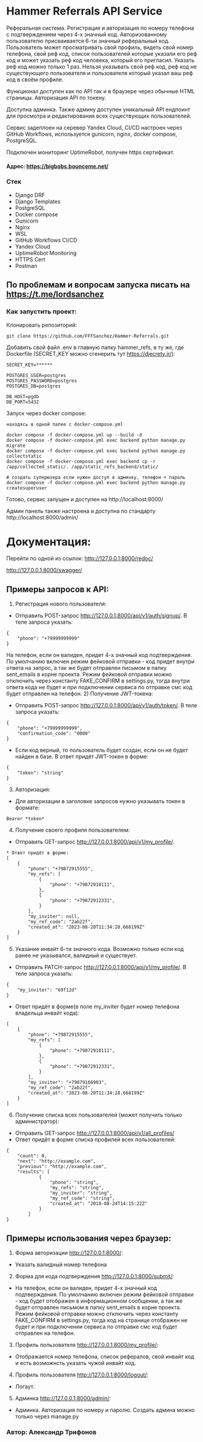 # Hammer Referrals API Service
Реферальная система. Регистрация и авторизация по номеру телефона с подтверждением через 4-х значный код. Авторизованному пользователю присваивается 6-ти значный реферальный код. Пользователь может просматривать свой профиль, видеть свой номер телефона, свой реф код, список пользователей которые указали его реф код и может указать реф код человека, который его пригласил. Указать реф код можно только 1 раз. Нельзя указывать свой реф код, реф код не существующего пользователя и пользователя который указал ваш реф код в своём профиле.

Функционал доступен как по API так и в браузере через обычные HTML страницы. Авторизация API по токену.

Доступна админка. Также админу доступен уникальный API ендпоинт для просмотра и редактирования всех существующих пользователей.

Сервис задеплоен на серевер Yandex Cloud, CI/CD настроен через GitHub Workflows, используется gunicorn, nginx, docker compose, PostgreSQL.

Подключен мониторинг UptimeRobot, получен https сертификат.

#### Адрес: https://bigbobs.bounceme.net/
### Стек
+ Django DRF
+ Django Templates
+ PostgreSQL
+ Docker compose
+ Gunicorn
+ Nginx
+ WSL
+ GitHub Workflows CI/CD
+ Yandex Cloud
+ UptimeRobot Monitoring
+ HTTPS Cert
+ Postman

## По проблемам и вопросам запуска писать на https://t.me/lordsanchez
### Как запустить проект:

Клонировать репозиторий:

```
git clone https://github.com/FFFSanchez/Hammer-Referrals.git
```

Добавить свой файл .env в главную папку hammer_refs, в ту же, где Dockerfile (SECRET_KEY можно сгенерить тут https://djecrety.ir/):

```
SECRET_KEY=******

POSTGRES_USER=postgres
POSTGRES_PASSWORD=postgres
POSTGRES_DB=postgres

DB_HOST=pgdb
DB_PORT=5432

```

Запуск через docker compose:

```
находясь в одной папке с docker-compose.yml

docker compose -f docker-compose.yml up --build -d
docker compose -f docker-compose.yml exec backend python manage.py migrate
docker compose -f docker-compose.yml exec backend python manage.py collectstatic
docker compose -f docker-compose.yml exec backend cp -r /app/collected_static/. /app/static_refs_backend/static/

# создать суперюзера если нужен доступ в админку, телефон + пароль
docker compose -f docker-compose.yml exec backend python manage.py createsuperuser
```

Готово, сервис запущен и доступен на http://localhost:8000/

Админ панель также настроена и доступна по стандарту http://localhost:8000/admin/

# Документация:
Перейти по одной из ссылок:
http://127.0.0.1:8000/redoc/

http://127.0.0.1:8000/swagger/

## Примеры запросов к API:
1) Регистрация нового пользователя:
* Отправить POST-запрос http://127.0.0.1:8000/api/v1/auth/signup/. В теле запроса указать: 
```
{
    "phone": "+79999999999"
}
```

На телефон, если он валиден, придет 4-х значный код подтверждения. По умолчанию включен режим фейковой отправки - код придет внутри ответа на запрос, а так же будет отправлен письмом в папку sent_emails в корне проекта. Режим фейковой отправки можно отключить через константу FAKE_CONFIRM в settings.py, тогда внутри ответа кода не будет и при подключении сервиса по отправке смс код будет отправлен на телефон.
2) Получение JWT-токена:
* Отправить POST-запрос http://127.0.0.1:8000/api/v1/auth/token/. В теле запроса указать:
```
{
    "phone": "+79999999999",
    "confirmation_code": "0000"
}
```
* Если код верный, то пользователь будет создан, если он не будет найден в базе. В ответ придёт JWT-токен в форме:

```
{
    "token": "string"
}
```
3) Авторизация:
* Для авторизации в заголовке запросов нужно указывать токен в формате:
```
Bearer *token*
```

4) Получение своего профиля пользователем:
* Отправить GET-запрос http://127.0.0.1:8000/api/v1/my_profile/. 
```
* Ответ придёт в форме:
[
    {
        "phone": "+79872915555",
        "my_refs": [
            {
                "phone": "+79872910111",
            },
            {
                "phone": "+79872912331",
            }
        ],
        "my_inviter": null,
        "my_ref_code": "2ab22f",
        "created_at": "2023-08-20T11:34:28.668199Z"
    }
]
```
5) Указание инвайт 6-ти значного кода. Возможно только если код ранее не указывался, валидный и существует.
* Отправить PATCH-запрос http://127.0.0.1:8000/api/v1/my_profile/. В теле запроса указать:
```
{
    "my_inviter": "69f12d"
}
```

* Ответ придёт в форме(в поле my_inviter будет номер телефона владельца инвайт кода):
```
[
    {
        "phone": "+79872915555",
        "my_refs": [
            {
                "phone": "+79872910111",
            },
            {
                "phone": "+79872912331",
            }
        ],
        "my_inviter": "+79879166903",
        "my_ref_code": "2ab22f",
        "created_at": "2023-08-20T11:34:28.668199Z"
    }
]
```

6) Получение списка всех пользователей (может получить только администратор):

* Отправить GET-запрос http://127.0.0.1:8000/api/v1/all_profiles/
* Ответ придёт в форме списка профилей всех пользователей:

```
{
    "count": 0,
    "next": "http://example.com",
    "previous": "http://example.com",
    "results": [
            {
                "phone": "string",
                "my_refs": "string",
                "my_inviter": "string",
                "my_ref_code": "string",
                "created_at": "2019-08-24T14:15:22Z"
            }
        ]
}
```

## Примеры использования через браузер:
1) Форма авторизации http://127.0.0.1:8000/:
* Указать валидный номер телефона

2) Форма для кода подтверждения http://127.0.0.1:8000/submit/:
* На телефон, если он валиден, придет 4-х значный код подтверждения. По умолчанию включен режим фейковой отправки - код будет отображен в информационном сообщении, а так же будет отправлен письмом в папку sent_emails в корне проекта. Режим фейковой отправки можно отключить через константу FAKE_CONFIRM в settings.py, тогда код на странице отображен не будет и при подключении сервиса по отправке смс код будет отправлен на телефон.

3) Профиль пользователя http://127.0.0.1:8000/my_profile/:
* Отображается номер телефона, список рефералов, свой инвайт код и есть возможнсть указать чужой инвайт код.

4) Профиль пользователя http://127.0.0.1:8000/logout/:
* Логаут.

5) Админка http://127.0.0.1:8000/admin/:
* Админка. Авторизация по номеру и паролю. Создать админа можно только через manage.py



### Автор: Александр Трифонов
